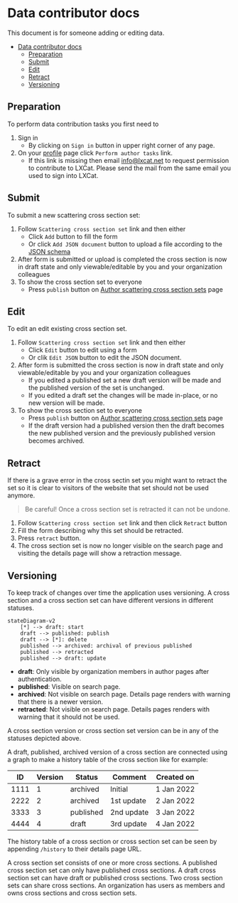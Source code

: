<!--
SPDX-FileCopyrightText: LXCat team

SPDX-License-Identifier: AGPL-3.0-or-later
-->

# Data contributor docs

This document is for someone adding or editing data.

- [Data contributor docs](#data-contributor-docs)
  - [Preparation](#preparation)
  - [Submit](#submit)
  - [Edit](#edit)
  - [Retract](#retract)
  - [Versioning](#versioning)

## Preparation

To perform data contribution tasks you first need to

1. Sign in 
   - By clicking on `Sign in` button in upper right corner of any page.
2. On your [profile](/profile) page click `Perform author tasks` link. 
   - If this link is missing then email [info@lxcat.net](mailto:info@lxcat.net?subject=LXCat%20contributor%20request&body=Hi%20LXCat%20administrator%2C%0AI%20would%20like%20permission%20to%20contribute%20data.) to request permission to contribute to LXCat. Please send the mail from the same email you used to sign into LXCat.

## Submit

To submit a new scattering cross section set:

1. Follow `Scattering cross section set` link and then either
   - Click `Add` button to fill the form
   - Or click `Add JSON document` button to upload a file according to the [JSON schema](/api/scat-css/CrossSectionSetRaw.schema.json)
2. After form is submitted or upload is completed the cross section is now in draft state and only viewable/editable by you and your organization colleagues
3. To show the cross section set to everyone
   - Press `publish` button on [Author scattering cross section sets](/author/scat-css) page

## Edit

To edit an edit existing cross section set.

1. Follow `Scattering cross section set` link and then either
   - Click `Edit` button to edit using a form
   - Or clik `Edit JSON` button to edit the JSON document.
2. After form is submitted the cross section is now in draft state and only viewable/editable by you and your organization colleagues
   - If you edited a published set a new draft version will be made and the published version of the set is unchanged.
   - If you edited a draft set the changes will be made in-place, or no new version will be made.
3. To show the cross section set to everyone
   - Press `publish` button on [Author scattering cross section sets](/author/scat-css) page
   - If the draft version had a published version then the draft becomes the new published version and the previously published version becomes archived.

## Retract

If there is a grave error in the cross sectin set you might want to retract the set so it is clear to visitors of the website that set should not be used anymore.

> Be careful! Once a cross section set is retracted it can not be undone.

1. Follow `Scattering cross section set` link and then click `Retract` button
2. Fill the form describing why this set should be retracted.
3. Press `retract` button.
4. The cross section set is now no longer visible on the search page and visiting the details page will show a retraction message.

## Versioning

To keep track of changes over time the application uses versioning.
A cross section and a cross section set can have different versions in different statuses.

```mermaid
stateDiagram-v2
    [*] --> draft: start
    draft --> published: publish
    draft --> [*]: delete
    published --> archived: archival of previous published
    published --> retracted
    published --> draft: update
```

* **draft**: Only visible by organization members in author pages after authentication.
* **published**: Visible on search page.
* **archived**: Not visible on search page. Details page renders with warning that there is a newer version.
* **retracted**: Not visible on search page. Details pages renders with warning that it should not be used.

A cross section version or cross section set version can be in any of the statuses depicted above.

A draft, published, archived version of a cross section are connected using a graph to make a history table of the cross section like for example:

| ID   | Version | Status    | Comment    | Created on |
| ---- | ------- | --------- | ---------- | ---------- |
| 1111 | 1       | archived  | Initial    | 1 Jan 2022 |
| 2222 | 2       | archived  | 1st update | 2 Jan 2022 |
| 3333 | 3       | published | 2nd update | 3 Jan 2022 |
| 4444 | 4       | draft     | 3rd update | 4 Jan 2022 |

The history table of a cross section or cross section set can be seen by appending `/history` to their details page URL.

A cross section set consists of one or more cross sections. 
A published cross section set can only have published cross sections. 
A draft cross section set can have draft or published cross sections.
Two cross section sets can share cross sections.
An organization has users as members and owns cross sections and cross section sets.
